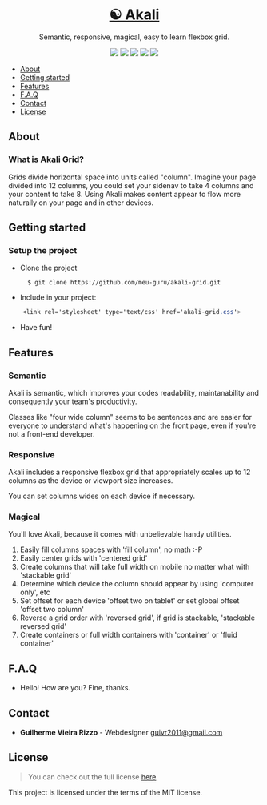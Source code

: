 <h1 align="center"><a href="https://meu-guru.github.io/akali-grid/">☯ Akali</a></h1>

<p align="center">Semantic, responsive, magical, easy to learn flexbox grid.</p>

<p align="center">
	<img src="https://img.shields.io/badge/license-MIT-blue.svg">
    <a href="https://github.com/meu-guru/akali-grid/stargazers"><img src="https://img.shields.io/github/stars/meu-guru/akali-grid.svg"></a>
    <a href="https://github.com/meu-guru/akali-grid/issues"><img src="https://img.shields.io/github/issues/meu-guru/akali-grid.svg"></a>
    <img src="https://img.shields.io/badge/version-0.4-green.svg">
    <a href="http://codepen.io/guivr/pen/YWEbGG"><img src="https://img.shields.io/badge/demo-online-green.svg"></a>
</p>

* [About](#about)
* [Getting started](#start)
* [Features](#features)
* [F.A.Q](#faq)
* [Contact](#contact)
* [License](#license)

## <a name="about"></a>About
### What is Akali Grid?
Grids divide horizontal space into units called "column". Imagine your page divided into 12 columns, you could set your sidenav to take 4 columns and your content to take 8. Using Akali makes content appear to flow more naturally on your page and in other devices.

## <a name="start"></a>Getting started

### Setup the project

* Clone the project

        $ git clone https://github.com/meu-guru/akali-grid.git

* Include in your project:
```css
	<link rel='stylesheet' type='text/css' href='akali-grid.css'>
```

* Have fun!

## <a name="features"></a>Features
### Semantic
Akali is semantic, which improves your codes readability, maintanability and consequently your team's productivity.

Classes like "four wide column" seems to be sentences and are easier for everyone to understand what's happening on the front page, even if you're not a front-end developer.

### Responsive
Akali includes a responsive flexbox grid that appropriately scales up to 12 columns as the device or viewport size increases.

You can set columns wides on each device if necessary.

### Magical
You'll love Akali, because it comes with unbelievable handy utilities.

1. Easily fill columns spaces with 'fill column', no math :-P
2. Easily center grids with 'centered grid'
3. Create columns that will take full width on mobile no matter what with 'stackable grid'
4. Determine which device the column should appear by using 'computer only', etc
5. Set offset for each device 'offset two on tablet' or set global offset 'offset two column'
6. Reverse a grid order with 'reversed grid', if grid is stackable, 'stackable reversed grid'
7. Create containers or full width containers with 'container' or 'fluid container'  

## <a name="faq"></a>F.A.Q
* Hello! How are you?
Fine, thanks.

## <a name="contact"></a>Contact
* **Guilherme Vieira Rizzo** - Webdesigner <guivr2011@gmail.com>

## <a name="license"></a>License
> You can check out the full license [here](https://github.com/meu-guru/akali-grid/blob/master/LICENSE)

This project is licensed under the terms of the MIT license.
